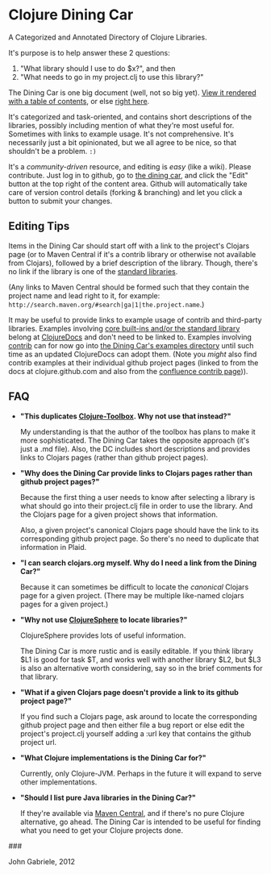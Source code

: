 # Clojure Dining Car

A Categorized and Annotated Directory of Clojure Libraries.

It's purpose is to help answer these 2 questions:

 1. "What library should I use to do $x?", and then
 2. "What needs to go in my project.clj to use this library?"

The Dining Car is one big document (well, not so big yet). [View it
rendered with a table of
contents](http://unexpected-vortices.com/clojure/dining-car.html), or
else [right
here](https://github.com/uvtc/clojure-dining-car/blob/master/dining-car.md).

It's categorized and task-oriented, and contains short descriptions of
the libraries, possibly including mention of what they're most useful
for. Sometimes with links to example usage. It's not
comprehensive. It's necessarily just a bit opinionated, but we all
agree to be nice, so that shouldn't be a problem. `:)`

It's a *community-driven* resource, and editing is *easy* (like a
wiki). Please contribute. Just log in to github, go to [the dining
car](https://github.com/uvtc/clojure-dining-car/blob/master/dining-car.md),
and click the "Edit" button at the top right of the content
area. Github will automatically take care of version control details
(forking & branching) and let you click a button to submit your
changes.


Editing Tips
------------

Items in the Dining Car should start off with a link to the project's
Clojars page (or to Maven Central if it's a contrib library or
otherwise not available from Clojars), followed by a brief description
of the library. Though, there's no link if the library is one of the
[standard libraries](http://clojure.github.com/clojure/index.html).

(Any links to Maven Central should be formed such that they contain
the project name and lead right to it, for example:
`http://search.maven.org/#search|ga|1|the.project.name`.)

It may be useful to provide links to example usage of contrib and
third-party libraries. Examples involving [core built-ins and/or the
standard library](http://clojure.github.com/clojure/) belong at
[ClojureDocs](http://clojuredocs.org/) and don't need to be linked
to. Examples involving [contrib](http://clojure.github.com/) can for
now go into [the Dining Car's examples
directory](https://github.com/uvtc/clojure-dining-car/tree/master/examples)
until such time as an updated ClojureDocs can adopt them. (Note you
*might* also find contrib examples at their individual github project
pages (linked to from the docs at clojure.github.com and also from the
[confluence contrib
page](http://dev.clojure.org/display/doc/Clojure+Contrib))).


FAQ
---

  * **"This duplicates
    [Clojure-Toolbox](http://www.clojure-toolbox.com/). Why not use
    that instead?"**

    My understanding is that the author of the toolbox has plans to
    make it more sophisticated. The Dining Car takes the opposite
    approach (it's just a .md file). Also, the DC includes short
    descriptions and provides links to Clojars pages (rather than
    github project pages).

  * **"Why does the Dining Car provide links to Clojars pages rather
    than github project pages?"**

    Because the first thing a user needs to know after selecting a
    library is what should go into their project.clj file in order to
    use the library. And the Clojars page for a given project shows
    that information.

    Also, a given project's canonical Clojars page should have the
    link to its corresponding github project page. So there's no need
    to duplicate that information in Plaid.

  * **"I can search clojars.org myself. Why do I need a link from
    the Dining Car?"**

    Because it can sometimes be difficult to locate the *canonical*
    Clojars page for a given project. (There may be multiple
    like-named clojars pages for a given project.)

  * **"Why not use
    [ClojureSphere](http://clojuresphere.herokuapp.com/) to locate
    libraries?"**

    ClojureSphere provides lots of useful information.

    The Dining Car is more rustic and is easily editable. If you think
    library $L1 is good for task $T, and works well with another
    library $L2, but $L3 is also an alternative worth considering, say
    so in the brief comments for that library.

  * **"What if a given Clojars page doesn't provide a link to its
    github project page?"**

    If you find such a Clojars page, ask around to locate the
    corresponding github project page and then either file a bug
    report or else edit the project's project.clj yourself adding a
    :url key that contains the github project url.

  * **"What Clojure implementations is the Dining Car for?"**

    Currently, only Clojure-JVM. Perhaps in the future it will expand
    to serve other implementations.

  * **"Should I list pure Java libraries in the Dining Car?"**

    If they're available via [Maven
    Central](http://search.maven.org/), and if there's no pure Clojure
    alternative, go ahead. The Dining Car is intended to be useful for
    finding what you need to get your Clojure projects done.

\#\#\#

John Gabriele, 2012
